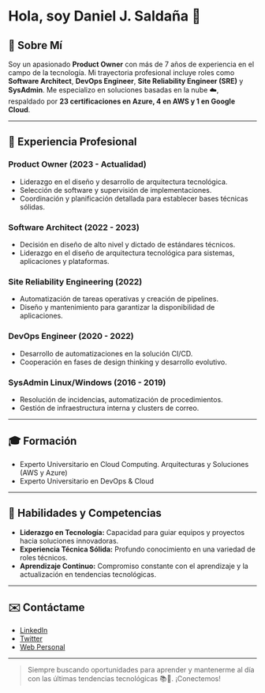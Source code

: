 # Hola, soy Daniel J. Saldaña 👋

## 🌟 Sobre Mí
Soy un apasionado **Product Owner** con más de 7 años de experiencia en el campo de la tecnología. Mi trayectoria profesional incluye roles como **Software Architect**, **DevOps Engineer**, **Site Reliability Engineer (SRE)** y **SysAdmin**. Me especializo en soluciones basadas en la nube ☁️, respaldado por **23 certificaciones en Azure, 4 en AWS y 1 en Google Cloud**.

---

## 💼 Experiencia Profesional

### Product Owner (2023 - Actualidad)
- Liderazgo en el diseño y desarrollo de arquitectura tecnológica.
- Selección de software y supervisión de implementaciones.
- Coordinación y planificación detallada para establecer bases técnicas sólidas.

### Software Architect (2022 - 2023)
- Decisión en diseño de alto nivel y dictado de estándares técnicos.
- Liderazgo en el diseño de arquitectura tecnológica para sistemas, aplicaciones y plataformas.

### Site Reliability Engineering (2022)
- Automatización de tareas operativas y creación de pipelines.
- Diseño y mantenimiento para garantizar la disponibilidad de aplicaciones.

### DevOps Engineer (2020 - 2022)
- Desarrollo de automatizaciones en la solución CI/CD.
- Cooperación en fases de design thinking y desarrollo evolutivo.

### SysAdmin Linux/Windows (2016 - 2019)
- Resolución de incidencias, automatización de procedimientos.
- Gestión de infraestructura interna y clusters de correo.

---

## 🎓 Formación
- Experto Universitario en Cloud Computing. Arquitecturas y Soluciones (AWS y Azure)
- Experto Universitario en DevOps & Cloud

---

## 🚀 Habilidades y Competencias
- **Liderazgo en Tecnología:** Capacidad para guiar equipos y proyectos hacia soluciones innovadoras.
- **Experiencia Técnica Sólida:** Profundo conocimiento en una variedad de roles técnicos.
- **Aprendizaje Continuo:** Compromiso constante con el aprendizaje y la actualización en tendencias tecnológicas.

---

## ✉️ Contáctame
- [LinkedIn](https://www.linkedin.com/in/daniel-s-p/)
- [Twitter](https://twitter.com/danieljsaldana)
- [Web Personal](https://danieljsaldana.dev)

---

> Siempre buscando oportunidades para aprender y mantenerme al día con las últimas tendencias tecnológicas 📚🚀. ¡Conectemos!

